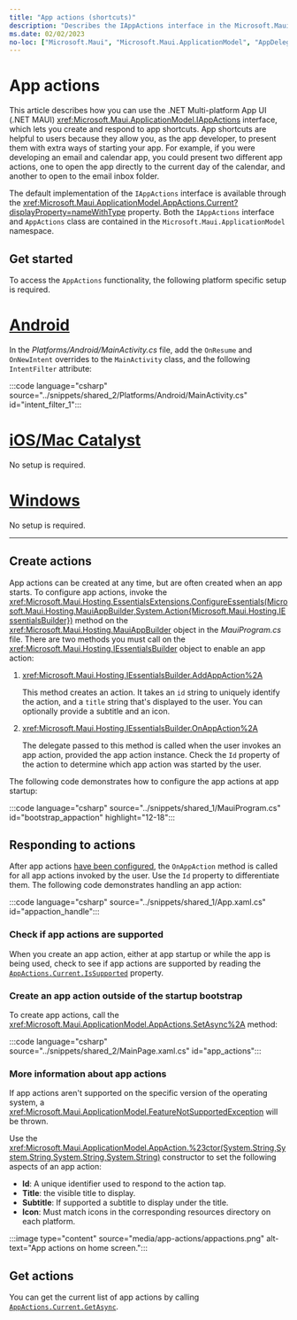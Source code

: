 ```yaml
---
title: "App actions (shortcuts)"
description: "Describes the IAppActions interface in the Microsoft.Maui.ApplicationModel namespace, which lets you create and respond to app shortcuts from the app icon."
ms.date: 02/02/2023
no-loc: ["Microsoft.Maui", "Microsoft.Maui.ApplicationModel", "AppDelegate.cs", "AppActions", "Platforms/Android/MainActivity.cs", "Platforms/iOS/AppDelegate.cs", "Platforms/Windows/App.xaml.cs", "Id", "Title", "Subtitle", "Icon"]
---
```


# App actions

This article describes how you can use the .NET Multi-platform App UI (.NET MAUI) <xref:Microsoft.Maui.ApplicationModel.IAppActions> interface, which lets you create and respond to app shortcuts. App shortcuts are helpful to users because they allow you, as the app developer, to present them with extra ways of starting your app. For example, if you were developing an email and calendar app, you could present two different app actions, one to open the app directly to the current day of the calendar, and another to open to the email inbox folder.

The default implementation of the `IAppActions` interface is available through the <xref:Microsoft.Maui.ApplicationModel.AppActions.Current?displayProperty=nameWithType> property. Both the `IAppActions` interface and `AppActions` class are contained in the `Microsoft.Maui.ApplicationModel` namespace.

## Get started

To access the `AppActions` functionality, the following platform specific setup is required.

<!-- markdownlint-disable MD025 -->

# [Android](#tab/android)

In the _Platforms/Android/MainActivity.cs_ file, add the `OnResume` and `OnNewIntent` overrides to the `MainActivity` class, and the following `IntentFilter` attribute:

:::code language="csharp" source="../snippets/shared_2/Platforms/Android/MainActivity.cs" id="intent_filter_1":::

# [iOS/Mac Catalyst](#tab/macios)

No setup is required.

# [Windows](#tab/windows)

No setup is required.

-----

<!-- markdownlint-enable MD025 -->

## Create actions

App actions can be created at any time, but are often created when an app starts. To configure app actions, invoke the <xref:Microsoft.Maui.Hosting.EssentialsExtensions.ConfigureEssentials(Microsoft.Maui.Hosting.MauiAppBuilder,System.Action{Microsoft.Maui.Hosting.IEssentialsBuilder})> method on the <xref:Microsoft.Maui.Hosting.MauiAppBuilder> object in the _MauiProgram.cs_ file. There are two methods you must call on the <xref:Microsoft.Maui.Hosting.IEssentialsBuilder> object to enable an app action:

01. <xref:Microsoft.Maui.Hosting.IEssentialsBuilder.AddAppAction%2A>

    This method creates an action. It takes an `id` string to uniquely identify the action, and a `title` string that's displayed to the user. You can optionally provide a subtitle and an icon.

01. <xref:Microsoft.Maui.Hosting.IEssentialsBuilder.OnAppAction%2A>

    The delegate passed to this method is called when the user invokes an app action, provided the app action instance. Check the `Id` property of the action to determine which app action was started by the user.

The following code demonstrates how to configure the app actions at app startup:

:::code language="csharp" source="../snippets/shared_1/MauiProgram.cs" id="bootstrap_appaction" highlight="12-18":::

## Responding to actions

After app actions [have been configured](#create-actions), the `OnAppAction` method is called for all app actions invoked by the user. Use the `Id` property to differentiate them. The following code demonstrates handling an app action:

:::code language="csharp" source="../snippets/shared_1/App.xaml.cs" id="appaction_handle":::

### Check if app actions are supported

When you create an app action, either at app startup or while the app is being used, check to see if app actions are supported by reading the [`AppActions.Current.IsSupported`](xref:Microsoft.Maui.ApplicationModel.AppActions.IsSupported) property.

### Create an app action outside of the startup bootstrap

To create app actions, call the <xref:Microsoft.Maui.ApplicationModel.AppActions.SetAsync%2A> method:

:::code language="csharp" source="../snippets/shared_2/MainPage.xaml.cs" id="app_actions":::

### More information about app actions

If app actions aren't supported on the specific version of the operating system, a <xref:Microsoft.Maui.ApplicationModel.FeatureNotSupportedException> will be thrown.

Use the <xref:Microsoft.Maui.ApplicationModel.AppAction.%23ctor(System.String,System.String,System.String,System.String)> constructor to set the following aspects of an app action:

- **Id**: A unique identifier used to respond to the action tap.
- **Title**: the visible title to display.
- **Subtitle**: If supported a subtitle to display under the title.
- **Icon**: Must match icons in the corresponding resources directory on each platform.

<!-- TODO icon in image needs update -->
:::image type="content" source="media/app-actions/appactions.png" alt-text="App actions on home screen.":::

## Get actions

You can get the current list of app actions by calling [`AppActions.Current.GetAsync`](xref:Microsoft.Maui.ApplicationModel.AppActions.GetAsync).
